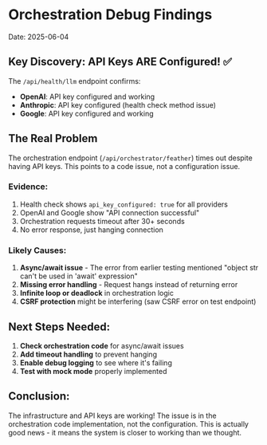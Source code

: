 # Orchestration Debug Findings
Date: 2025-06-04

## Key Discovery: API Keys ARE Configured! ✅

The `/api/health/llm` endpoint confirms:
- **OpenAI**: API key configured and working
- **Anthropic**: API key configured (health check method issue)
- **Google**: API key configured and working

## The Real Problem

The orchestration endpoint (`/api/orchestrator/feather`) times out despite having API keys. This points to a code issue, not a configuration issue.

### Evidence:
1. Health check shows `api_key_configured: true` for all providers
2. OpenAI and Google show "API connection successful"
3. Orchestration requests timeout after 30+ seconds
4. No error response, just hanging connection

### Likely Causes:
1. **Async/await issue** - The error from earlier testing mentioned "object str can't be used in 'await' expression"
2. **Missing error handling** - Request hangs instead of returning error
3. **Infinite loop or deadlock** in orchestration logic
4. **CSRF protection** might be interfering (saw CSRF error on test endpoint)

## Next Steps Needed:

1. **Check orchestration code** for async/await issues
2. **Add timeout handling** to prevent hanging
3. **Enable debug logging** to see where it's failing
4. **Test with mock mode** properly implemented

## Conclusion:

The infrastructure and API keys are working! The issue is in the orchestration code implementation, not the configuration. This is actually good news - it means the system is closer to working than we thought.